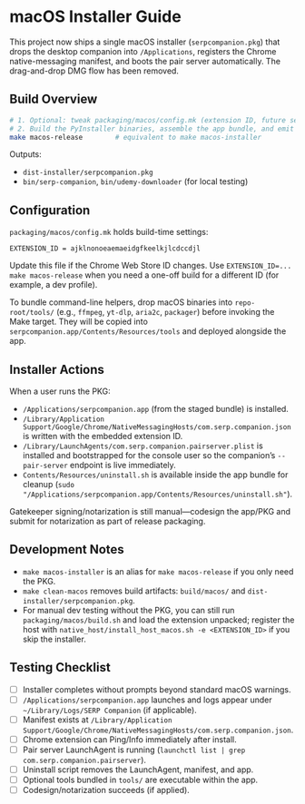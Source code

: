 # macOS Installer Guide

This project now ships a single macOS installer (`serpcompanion.pkg`) that drops the desktop companion into `/Applications`, registers the Chrome native-messaging manifest, and boots the pair server automatically. The drag-and-drop DMG flow has been removed.

## Build Overview

```bash
# 1. Optional: tweak packaging/macos/config.mk (extension ID, future settings)
# 2. Build the PyInstaller binaries, assemble the app bundle, and emit the PKG
make macos-release        # equivalent to make macos-installer
```

Outputs:
- `dist-installer/serpcompanion.pkg`
- `bin/serp-companion`, `bin/udemy-downloader` (for local testing)

## Configuration

`packaging/macos/config.mk` holds build-time settings:

```
EXTENSION_ID = ajklnonoeaemaeidgfkeelkjlcdccdjl
```

Update this file if the Chrome Web Store ID changes. Use `EXTENSION_ID=... make macos-release` when you need a one-off build for a different ID (for example, a dev profile).

To bundle command-line helpers, drop macOS binaries into `repo-root/tools/` (e.g., `ffmpeg`, `yt-dlp`, `aria2c`, `packager`) before invoking the Make target. They will be copied into `serpcompanion.app/Contents/Resources/tools` and deployed alongside the app.

## Installer Actions

When a user runs the PKG:
- `/Applications/serpcompanion.app` (from the staged bundle) is installed.
- `/Library/Application Support/Google/Chrome/NativeMessagingHosts/com.serp.companion.json` is written with the embedded extension ID.
- `/Library/LaunchAgents/com.serp.companion.pairserver.plist` is installed and bootstrapped for the console user so the companion’s `--pair-server` endpoint is live immediately.
- `Contents/Resources/uninstall.sh` is available inside the app bundle for cleanup (`sudo "/Applications/serpcompanion.app/Contents/Resources/uninstall.sh"`).

Gatekeeper signing/notarization is still manual—codesign the app/PKG and submit for notarization as part of release packaging.

## Development Notes

- `make macos-installer` is an alias for `make macos-release` if you only need the PKG.
- `make clean-macos` removes build artifacts: `build/macos/` and `dist-installer/serpcompanion.pkg`.
- For manual dev testing without the PKG, you can still run `packaging/macos/build.sh` and load the extension unpacked; register the host with `native_host/install_host_macos.sh -e <EXTENSION_ID>` if you skip the installer.

## Testing Checklist

- [ ] Installer completes without prompts beyond standard macOS warnings.
- [ ] `/Applications/serpcompanion.app` launches and logs appear under `~/Library/Logs/SERP Companion` (if applicable).
- [ ] Manifest exists at `/Library/Application Support/Google/Chrome/NativeMessagingHosts/com.serp.companion.json`.
- [ ] Chrome extension can Ping/Info immediately after install.
- [ ] Pair server LaunchAgent is running (`launchctl list | grep com.serp.companion.pairserver`).
- [ ] Uninstall script removes the LaunchAgent, manifest, and app.
- [ ] Optional tools bundled in `tools/` are executable within the app.
- [ ] Codesign/notarization succeeds (if applied).
